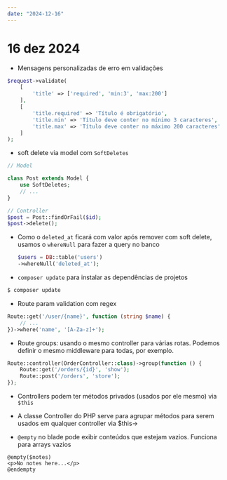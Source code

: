 ```yaml
---
date: "2024-12-16"
---
```


# 16 dez 2024

- Mensagens personalizadas de erro em validações

```php
$request->validate(
    [
        'title' => ['required', 'min:3', 'max:200']
    ],
    [
        'title.required' => 'Título é obrigatório',
        'title.min' => 'Título deve conter no mínimo 3 caracteres',
        'title.max' => 'Título deve conter no máximo 200 caracteres'
    ]
);
```

- soft delete via model com `SoftDeletes`

```php
// Model

class Post extends Model {
    use SoftDeletes;
    // ...
}

// Controller
$post = Post::findOrFail($id);
$post->delete();
```

- Como o `deleted_at` ficará com valor após remover com soft delete, usamos o `whereNull` para fazer a query no banco

  ```php
  $users = DB::table('users')
  ->whereNull('deleted_at');
  ```

- `composer update` para instalar as dependências de projetos

```php
$ composer update
```

- Route param validation com regex

```php
Route::get('/user/{name}', function (string $name) {
    // ...
})->where('name', '[A-Za-z]+');
```

- Route groups: usando o mesmo controller para várias rotas. Podemos definir o mesmo middleware para todas, por exemplo.

```php
Route::controller(OrderController::class)->group(function () {
    Route::get('/orders/{id}', 'show');
    Route::post('/orders', 'store');
});
```

- Controllers podem ter métodos privados (usados por ele mesmo) via `$this`

- A classe Controller do PHP serve para agrupar métodos para serem usados em qualquer controller via $this→

- `@empty` no blade pode exibir conteúdos que estejam vazios. Funciona para arrays vazios

```blade
@empty($notes)
<p>No notes here...</p>
@endempty
```
